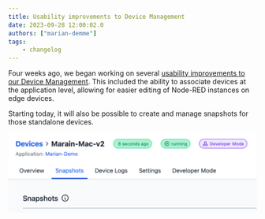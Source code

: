 ```yaml
---
title: Usability improvements to Device Management
date: 2023-09-28 12:00:02.0
authors: ["marian-demme"]
tags:
    - changelog
---
```

Four weeks ago, we began working on several [usability improvements to our Device Management](https://flowfuse.com/blog/2023/08/flowfuse-1-11-release/#usability-improvements-to-device-management-%232294). This included the ability to associate devices at the application level, allowing for easier editing of Node-RED instances on edge devices. 

Starting today, it will also be possible to create and manage snapshots for those standalone devices.

![Menu Snapshots for Devices](./images/snapshots-devices.png)



